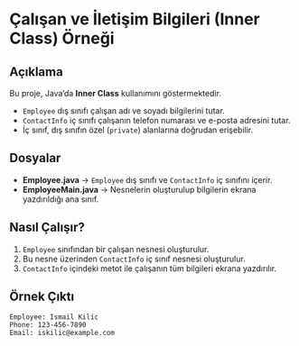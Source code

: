 # Çalışan ve İletişim Bilgileri (Inner Class) Örneği

## Açıklama
Bu proje, Java’da **Inner Class** kullanımını göstermektedir.
- `Employee` dış sınıfı çalışan adı ve soyadı bilgilerini tutar.
- `ContactInfo` iç sınıfı çalışanın telefon numarası ve e-posta adresini tutar.
- İç sınıf, dış sınıfın özel (`private`) alanlarına doğrudan erişebilir.

## Dosyalar
- **Employee.java** → `Employee` dış sınıfı ve `ContactInfo` iç sınıfını içerir.
- **EmployeeMain.java** → Nesnelerin oluşturulup bilgilerin ekrana yazdırıldığı ana sınıf.

## Nasıl Çalışır?
1. `Employee` sınıfından bir çalışan nesnesi oluşturulur.
2. Bu nesne üzerinden `ContactInfo` iç sınıf nesnesi oluşturulur.
3. `ContactInfo` içindeki metot ile çalışanın tüm bilgileri ekrana yazdırılır.

## Örnek Çıktı
```
Employee: Ismail Kilic
Phone: 123-456-7890
Email: iskilic@example.com
```
